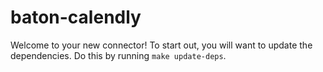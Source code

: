 # baton-calendly
Welcome to your new connector! To start out, you will want to update the dependencies.
Do this by running `make update-deps`.